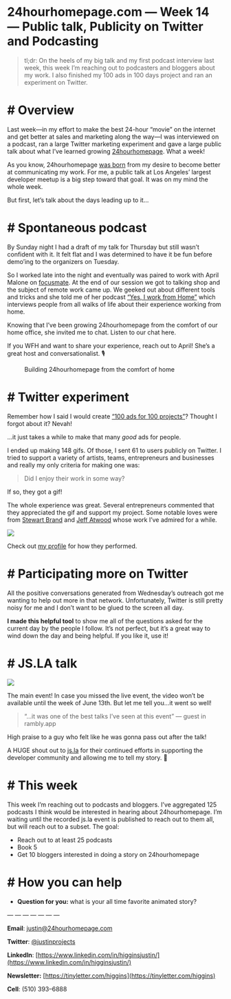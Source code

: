 # 24hourhomepage.com — Week 14 — Public talk, Publicity on Twitter and Podcasting

> tl;dr: On the heels of my big talk and my first podcast interview
> last week, this week I’m reaching out to podcasters and bloggers
> about my work. I also finished my 100 ads in 100 days project and
> ran an experiment on Twitter.

# # Overview

Last week—in my effort to make the best 24-hour “movie” on the internet and get better at sales and marketing along the way—I was interviewed on a podcast, ran a large Twitter marketing experiment and gave a large public talk about what I’ve learned growing [24hourhomepage](https://24hourhomepage.com). What a week!

As you know, 24hourhomepage [was born](/24hourhomepage-com-an-experiment-in-advertising-sales-and-uncomfortable-work-d4b3864a3fb6) from my desire to become better at communicating my work. For me, a public talk at Los Angeles’ largest developer meetup is a big step toward that goal. It was on my mind the whole week.

But first, let’s talk about the days leading up to it…

# # Spontaneous podcast

By Sunday night I had a draft of my talk for Thursday but still wasn’t confident with it. It felt flat and I was determined to have it be fun before demo’ing to the organizers on Tuesday.

So I worked late into the night and eventually was paired to work with April Malone on [focusmate](https://focusmate.com/). At the end of our session we got to talking shop and the subject of remote work came up. We geeked out about different tools and tricks and she told me of her podcast [“Yes, I work from Home”](http://yesiworkfromhome.com/) which interviews people from all walks of life about their experience working from home.

Knowing that I’ve been growing 24hourhomepage from the comfort of our home office, she invited me to chat. Listen to our chat here.

If you WFH and want to share your experience, reach out to April! She’s a great host and conversationalist. 🎙

<figure class="iz ja jb jc jd iq">

<figcaption class="jh ji fi fg fh jj jk bb b bc bd bz">Building 24hourhomepage from the comfort of home</figcaption>

</figure>

# # Twitter experiment

Remember how I said I would create [“100 ads for 100 projects”](https://www.indiehackers.com/post/100-free-ads-for-100-products-c73160ad33)? Thought I forgot about it? Nevah!

…it just takes a while to make that many *good* ads for people.

I ended up making 148 gifs. Of those, I sent 61 to users publicly on Twitter. I tried to support a variety of artists, teams, entrepreneurs and businesses and really my only criteria for making one was:

> Did I enjoy their work in some way?

If so, they got a gif!

The whole experience was great. Several entrepreneurs commented that they appreciated the gif and support my project. Some notable loves were from [Stewart Brand](https://twitter.com/justinprojects/status/1397701706721349632) and [Jeff Atwood](https://twitter.com/justinprojects/status/1397678782845112325) whose work I’ve admired for a while.

![](https://miro.medium.com/max/60/1*BbHVh6B4JD2KUIewDpySxw.jpeg?q=20)

Check out [my profile](https://twitter.com/justinprojects) for how they performed.

# # Participating more on Twitter

All the positive conversations generated from Wednesday’s outreach got me wanting to help out more in that network. Unfortunately, Twitter is still pretty noisy for me and I don’t want to be glued to the screen all day.

**I made this helpful tool** to show me all of the questions asked for the current day by the people I follow. It’s not perfect, but it’s a great way to wind down the day and being helpful. If you like it, use it!

# # JS.LA talk

![](https://miro.medium.com/max/1200/1*fplOWYWspCL2qLVEu7RH-w.gif)

The main event! In case you missed the live event, the video won’t be available until the week of June 13th. But let me tell you…it went so well!

> “…it was one of the best talks I’ve seen at this event” — guest in rambly.app

High praise to a guy who felt like he was gonna pass out after the talk!

A HUGE shout out to [js.la](http://js.la) for their continued efforts in supporting the developer community and allowing me to tell my story. 📣

# # This week

This week I’m reaching out to podcasts and bloggers. I’ve aggregated 125 podcasts I think would be interested in hearing about 24hourhomepage. I’m waiting until the recorded js.la event is published to reach out to them all, but will reach out to a subset. The goal:

*   Reach out to at least 25 podcasts
*   Book 5
*   Get 10 bloggers interested in doing a story on 24hourhomepage

# # How you can help

*   **Question for you:** what is your all time favorite animated story?

— — — — — — —

**Email**: [justin@24hourhomepage.com](mailto:justin@24hourhomepage.com)

**Twitter**: [@justinprojects](http://twitter.com/justinprojects)

**LinkedIn**: [https://www.linkedin.com/in/higginsjustin/](https://www.linkedin.com/in/higginsjustin/)

**Newsletter:** [https://tinyletter.com/higgins](https://tinyletter.com/higgins)

**Cell**: (510) 393–6888
